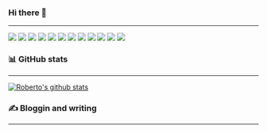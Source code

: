 ### Hi there 👋
---
![](https://img.shields.io/badge/Python%20-%2343853D.svg?&style=for-the-badge&logo=python&logoColor=white)
![](https://img.shields.io/badge/node.js%20-%2343853D.svg?&style=for-the-badge&logo=node.js&logoColor=white)
![](https://img.shields.io/badge/r-%23276DC3.svg?&style=for-the-badge&logo=r&logoColor=white)
![](https://img.shields.io/badge/react%20-%2320232a.svg?&style=for-the-badge&logo=react&logoColor=%2361DAFB)
![](https://img.shields.io/badge/MongoDB-%234ea94b.svg?&style=for-the-badge&logo=mongodb&logoColor=white)
![](https://img.shields.io/badge/Microsoft%20SQL%20Server-CC2927?logo=microsoft-sql-server&logoColor=white&style=for-the-badge)
![](https://img.shields.io/badge/Amazon%20AWS-%23232F3E?logo=amazon-aws&logoColor=white&style=for-the-badge)
![](https://img.shields.io/badge/TensorFlow-%23276DC3.svg?style=for-the-badge&logo=tensorflow&logoColor=#FF6F00)
![](https://img.shields.io/badge/Pandas-%23276DC3.svg?style=for-the-badge&logo=pandas&logoColor=#150458)
![](https://img.shields.io/badge/FastAPI-%23276DC3.svg?style=for-the-badge&logo=fastapi&logoColor=#009688)
![](https://img.shields.io/badge/Jupyter-%23276DC3.svg?style=for-the-badge&logo=jupyter&logoColor=#F37626)
![](https://img.shields.io/badge/Git-%23276DC3.svg?style=for-the-badge&logo=git&logoColor=#F37626)




<!--
**robertosannazzaro/robertosannazzaro** is a ✨ _special_ ✨ repository because its `README.md` (this file) appears on your GitHub profile.

Here are some ideas to get you started:

- 🔭 I’m currently working on ...
- 🌱 I’m currently learning ...
- 👯 I’m looking to collaborate on ...
- 🤔 I’m looking for help with ...
- 💬 Ask me about ...
- 📫 How to reach me: ...
- 😄 Pronouns: ...
- ⚡ Fun fact: ...
-->

### :bar_chart: GitHub stats
---
[![Roberto's github stats](https://github-readme-stats.vercel.app/api?username=robertosannazzaro&hide=prs&show_icons=true&theme=cobalt)](https://github.com/anuraghazra/github-readme-stats)

### :writing_hand: Bloggin and writing
---
